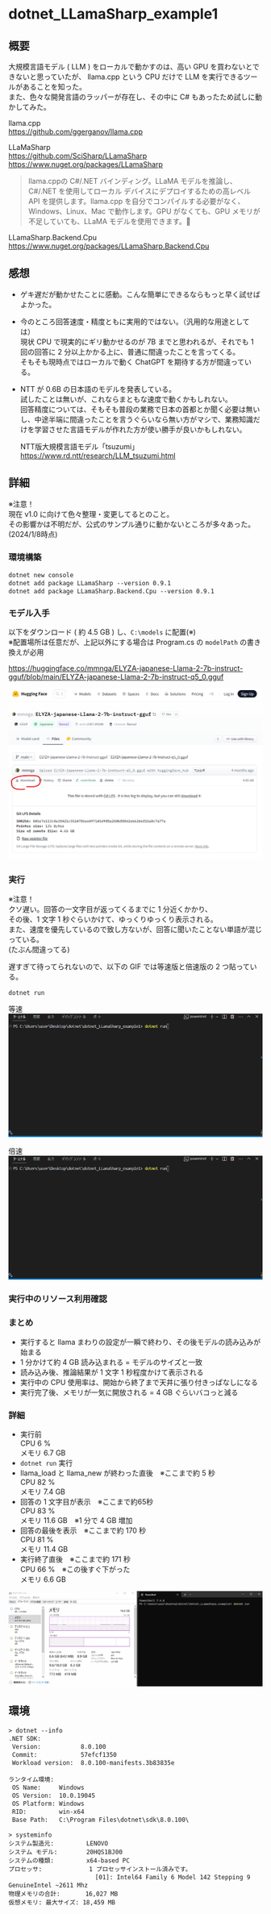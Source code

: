 # dotnet_LLamaSharp_example1

## 概要

大規模言語モデル ( LLM ) をローカルで動かすのは、高い GPU を買わないとできないと思っていたが、
llama.cpp という CPU だけで LLM を実行できるツールがあることを知った。  
また、色々な開発言語のラッパーが存在し、その中に C# もあったため試しに動かしてみた。

llama.cpp  
https://github.com/ggerganov/llama.cpp  

LLaMaSharp  
https://github.com/SciSharp/LLamaSharp  
https://www.nuget.org/packages/LLamaSharp  

> llama.cppの C#/.NET バインディング。LLaMA モデルを推論し、C#/.NET を使用してローカル デバイスにデプロイするための高レベル API を提供します。llama.cpp を自分でコンパイルする必要がなく、Windows、Linux、Mac で動作します。GPU がなくても、GPU メモリが不足していても、LLaMA モデルを使用できます。🤗

LLamaSharp.Backend.Cpu  
https://www.nuget.org/packages/LLamaSharp.Backend.Cpu  

## 感想
* ゲキ遅だが動かせたことに感動。こんな簡単にできるならもっと早く試せばよかった。
* 今のところ回答速度・精度ともに実用的ではない。（汎用的な用途としては）  
  現状 CPU で現実的にギリ動かせるのが 7B までと思われるが、それでも 1 回の回答に 2 分以上かかる上に、普通に間違ったことを言ってくる。  
  そもそも現時点ではローカルで動く ChatGPT を期待する方が間違っている。
* NTT が 0.6B の日本語のモデルを発表している。  
  試したことは無いが、これならまともな速度で動くかもしれない。  
  回答精度については、そもそも普段の業務で日本の首都とか聞く必要は無いし、中途半端に間違ったことを言うぐらいなら無い方がマシで、業務知識だけを学習させた言語モデルが作れた方が使い勝手が良いかもしれない。

  NTT版大規模言語モデル「tsuzumi」  
  https://www.rd.ntt/research/LLM_tsuzumi.html

## 詳細

※注意！  
現在 v1.0 に向けて色々整理・変更してるとのこと。  
その影響かは不明だが、公式のサンプル通りに動かないところが多々あった。  
(2024/1/8時点)

### 環境構築

```
dotnet new console
dotnet add package LLamaSharp --version 0.9.1
dotnet add package LLamaSharp.Backend.Cpu --version 0.9.1
```

### モデル入手
以下をダウンロード ( 約 4.5 GB ) し、`C:\models` に配置(※)  
※配置場所は任意だが、上記以外にする場合は Program.cs の `modelPath` の書き換えが必用

https://huggingface.co/mmnga/ELYZA-japanese-Llama-2-7b-instruct-gguf/blob/main/ELYZA-japanese-Llama-2-7b-instruct-q5_0.gguf

![](doc/image/2024-01-08-03-35-55.png)

### 実行

※注意！  
クソ遅い。回答の一文字目が返ってくるまでに 1 分近くかかり、  
その後、1 文字 1 秒ぐらいかけて、ゆっくりゆっくり表示される。  
また、速度を優先しているので致し方ないが、回答に聞いたことない単語が混じっている。  
(たぶん間違ってる)

遅すぎて待ってられないので、以下の GIF では等速版と倍速版の 2 つ貼っている。

```
dotnet run
```

等速  
![](doc/image/Animation%20(1).gif)

倍速  
![](doc/image/Animation%20(2).gif)

### 実行中のリソース利用確認

### まとめ
* 実行すると llama まわりの設定が一瞬で終わり、その後モデルの読み込みが始まる
* 1 分かけて約 4 GB 読み込まれる = モデルのサイズと一致
* 読み込み後、推論結果が 1 文字 1 秒程度かけて表示される
* 実行中の CPU 使用率は、開始から終了まで天井に張り付きっぱなしになる
* 実行完了後、メモリが一気に開放される = 4 GB ぐらいバコっと減る

### 詳細
* 実行前  
  CPU 6 %  
  メモリ 6.7 GB
* `dotnet run` 実行
* llama_load と llama_new が終わった直後　※ここまで約 5 秒  
  CPU 82 %  
  メモリ 7.4 GB
* 回答の 1 文字目が表示　※ここまで約65秒  
  CPU 83 %  
  メモリ 11.6 GB　※1 分で 4 GB 増加
* 回答の最後を表示　※ここまで約 170 秒  
  CPU 81 %  
  メモリ 11.4 GB
* 実行終了直後　※ここまで約 171 秒  
  CPU 66 %　※この後すぐ下がった  
  メモリ 6.6 GB

![](doc/image/Animation%20(3).gif)

## 環境

```
> dotnet --info
.NET SDK:
 Version:           8.0.100
 Commit:            57efcf1350
 Workload version:  8.0.100-manifests.3b83835e

ランタイム環境:
 OS Name:     Windows
 OS Version:  10.0.19045
 OS Platform: Windows
 RID:         win-x64
 Base Path:   C:\Program Files\dotnet\sdk\8.0.100\
```

```
> systeminfo
システム製造元:         LENOVO
システム モデル:        20HQS1BJ00
システムの種類:         x64-based PC
プロセッサ:             1 プロセッサインストール済みです。
                        [01]: Intel64 Family 6 Model 142 Stepping 9 GenuineIntel ~2611 Mhz
物理メモリの合計:       16,027 MB
仮想メモリ: 最大サイズ: 18,459 MB
```


